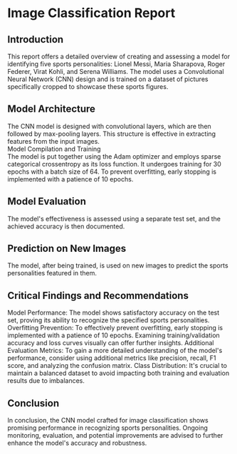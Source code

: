 # Image Classification Report  
  
## Introduction  

This report offers a detailed overview of creating and assessing a model for identifying five sports personalities: Lionel Messi, Maria Sharapova, Roger Federer, Virat Kohli, and Serena Williams. The model uses a Convolutional Neural Network (CNN) design and is trained on a dataset of pictures specifically cropped to showcase these sports figures. 
 
## Model Architecture  

The CNN model is designed with convolutional layers, which are then followed by max-pooling layers. This structure is effective in extracting features from the input images.  
Model Compilation and Training  
The model is put together using the Adam optimizer and employs sparse categorical crossentropy as its loss function. It undergoes training for 30 epochs with a batch size of 64. To prevent overfitting, early stopping is implemented with a patience of 10 epochs.  

## Model Evaluation  

The model's effectiveness is assessed using a separate test set, and the achieved accuracy is then documented. 
 
## Prediction on New Images 

The model, after being trained, is used on new images to predict the sports personalities featured in them.  

## Critical Findings and Recommendations  

Model Performance: The model shows satisfactory accuracy on the test set, proving its ability to recognize the specified sports personalities. 
Overfitting Prevention: To effectively prevent overfitting, early stopping is implemented with a patience of 10 epochs. Examining training/validation accuracy and loss curves visually can offer further insights. 
Additional Evaluation Metrics: To gain a more detailed understanding of the model's performance, consider using additional metrics like precision, recall, F1 score, and analyzing the confusion matrix. 
Class Distribution: It's crucial to maintain a balanced dataset to avoid impacting both training and evaluation results due to imbalances. 

## Conclusion  

In conclusion, the CNN model crafted for image classification shows promising performance in recognizing sports personalities. Ongoing monitoring, evaluation, and potential improvements are advised to further enhance the model's accuracy and robustness. 
